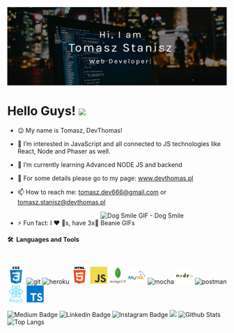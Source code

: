 <img src="https://github.com/Fremen1990/Fremen1990/blob/main/main/header.PNG" alt="DevThomas header" style="max-width: 100%;">

# Hello Guys! <img src="https://raw.githubusercontent.com/MartinHeinz/MartinHeinz/master/wave.gif" width="30px">

- 😉 My name is Tomasz, DevThomas!

- 👀 I’m interested in JavaScript and all connected to JS technologies like React, Node and Phaser as well.

- 🌱 I’m currently learning Advanced NODE JS and backend

- 🔨 For some details please go to my page: www.devthomas.pl

- 📫 How to reach me: tomasz.dev666@gmail.com or tomasz.stanisz@devthomas.pl

 <!--------------  DOG GIF ----------------->

- ⚡ Fun fact: I ❤️ 🐶s, have 3x🐺 <img src="https://c.tenor.com/Llg7JPMnyaUAAAAC/dog-smile.gif" width="200" height="150px" alt="Dog Smile GIF - Dog Smile Beanie GIFs" style="max-width: 200px;">

<!--------------  LANGUAGES AND TOOL ----------------->

<summary><b><g-emoji class="g-emoji" alias="hammer_and_wrench" fallback-src="https://github.githubassets.com/images/icons/emoji/unicode/1f6e0.png">🛠️</g-emoji>&nbsp;&nbsp;Languages&nbsp;and&nbsp;Tools</b></summary>

<br>

<br>

<p align="left" dir="auto">

<img src="https://raw.githubusercontent.com/devicons/devicon/master/icons/css3/css3-original-wordmark.svg" alt="css3" width="40" height="40" style="max-width: 100%;">

<img src="https://camo.githubusercontent.com/fbfcb9e3dc648adc93bef37c718db16c52f617ad055a26de6dc3c21865c3321d/68747470733a2f2f7777772e766563746f726c6f676f2e7a6f6e652f6c6f676f732f6769742d73636d2f6769742d73636d2d69636f6e2e737667" alt="git" width="40" height="40" data-canonical-src="https://www.vectorlogo.zone/logos/git-scm/git-scm-icon.svg" style="max-width: 100%;">

<img src="https://camo.githubusercontent.com/df12cb598044a3f38efc1f45e3580558c324cf8789b79487125044eeebcc4dee/68747470733a2f2f7777772e766563746f726c6f676f2e7a6f6e652f6c6f676f732f6865726f6b752f6865726f6b752d69636f6e2e737667" alt="heroku" width="40" height="40" data-canonical-src="https://www.vectorlogo.zone/logos/heroku/heroku-icon.svg" style="max-width: 100%;">

<img src="https://raw.githubusercontent.com/devicons/devicon/master/icons/html5/html5-original-wordmark.svg" alt="html5" width="40" height="40" style="max-width: 100%;">

<img src="https://raw.githubusercontent.com/devicons/devicon/master/icons/javascript/javascript-original.svg" alt="javascript" width="40" height="40" style="max-width: 100%;">

<img src="https://raw.githubusercontent.com/devicons/devicon/master/icons/mongodb/mongodb-original-wordmark.svg" alt="mongodb" width="40" height="40" style="max-width: 100%;">

<img src="https://raw.githubusercontent.com/devicons/devicon/master/icons/mysql/mysql-original-wordmark.svg" alt="mysql" width="40" height="40" style="max-width: 100%;">

<img src="https://camo.githubusercontent.com/4253eb6921d60a216772940978dea3a0cf2113f2f29b5545720d3b5b6960e467/68747470733a2f2f7777772e766563746f726c6f676f2e7a6f6e652f6c6f676f732f6d6f6368616a732f6d6f6368616a732d69636f6e2e737667" alt="mocha" width="40" height="40" data-canonical-src="https://www.vectorlogo.zone/logos/mochajs/mochajs-icon.svg" style="max-width: 100%;">

<img src="https://raw.githubusercontent.com/devicons/devicon/master/icons/nodejs/nodejs-original-wordmark.svg" alt="nodejs" width="40" height="40" style="max-width: 100%;">

<img src="https://camo.githubusercontent.com/93b32389bf746009ca2370de7fe06c3b5146f4c99d99df65994f9ced0ba41685/68747470733a2f2f7777772e766563746f726c6f676f2e7a6f6e652f6c6f676f732f676574706f73746d616e2f676574706f73746d616e2d69636f6e2e737667" alt="postman" width="40" height="40" data-canonical-src="https://www.vectorlogo.zone/logos/getpostman/getpostman-icon.svg" style="max-width: 100%;">

<img src="https://raw.githubusercontent.com/devicons/devicon/master/icons/react/react-original-wordmark.svg" alt="react" width="40" height="40" style="max-width: 100%;">

<img src="https://raw.githubusercontent.com/devicons/devicon/master/icons/typescript/typescript-original.svg" alt="typescript" width="40" height="40" style="max-width: 100%;">

</p>

<!-- -------------------  CONTACT badges --------------------------- -->

<p dir="autp>

<!-- GMAIL  -->
<img src="https://camo.githubusercontent.com/3e95855e76da4c677487a7ab75f66c1200d1ac8a216399095c5ba79323d735d5/68747470733a2f2f696d672e736869656c64732e696f2f62616467652f2d6b616e6e613635303140676d61696c2e636f6d2d6331343433383f7374796c653d666c61742d737175617265266c6f676f3d476d61696c266c6f676f436f6c6f723d7768697465266c696e6b3d6d61696c746f3a6b616e6e613635303140676d61696c2e636f6d" alt="Gmail Badge" data-canonical-src="https://img.shields.io/badge/-kanna6501@gmail.com-c14438?style=flat-square&amp;logo=Gmail&amp;logoColor=white&amp;link=mailto:thomas.dev666@gmail.com" style="max-width: 100%;">

<!-- EMAIL -->
<img src="https://camo.githubusercontent.com/d36fc2af693188c10c058653f781de137a5991c415a57bf129a4015157cecede/68747470733a2f2f696d672e736869656c64732e696f2f62616467652f2d4061656d6d6164692d3033613537613f7374796c653d666c61742d737175617265266c6162656c436f6c6f723d303030303030266c6f676f3d4d656469756d266c696e6b3d68747470733a2f2f6d656469756d2e636f6d2f4061656d6d6164692f" alt="Medium Badge" data-canonical-src="https://img.shields.io/badge/-@aemmadi-03a57a?style=flat-square&amp;labelColor=000000&amp;logo=Medium&amp;link=https://devtyhomas.pl" style="max-width: 100%;">

<!--  LINKEDIN -->
<img src="https://camo.githubusercontent.com/1204decb3ec6e14e461f7738519cfd00508f88d25133692c28fb10ffd612e807/68747470733a2f2f696d672e736869656c64732e696f2f62616467652f2d616e6972756468656d6d6164692d626c75653f7374796c653d666c61742d737175617265266c6f676f3d4c696e6b6564696e266c6f676f436f6c6f723d7768697465266c696e6b3d68747470733a2f2f7777772e6c696e6b6564696e2e636f6d2f696e2f616e6972756468656d6d6164692f" alt="Linkedin Badge" data-canonical-src="https://img.shields.io/badge/-anirudhemmadi-blue?style=flat-square&amp;logo=Linkedin&amp;logoColor=white&amp;link=https://www.linkedin.com/in/tomasz-stanisz-85818683/" style="max-width: 100%;">

<!-- INSTAGRAM -->
<img src="https://camo.githubusercontent.com/d84c87b1b4e92d8daf81826883a75898c76662b5f7225a0994460248ec108021/68747470733a2f2f696d672e736869656c64732e696f2f62616467652f2d6b616e6e61363530312d707572706c653f7374796c653d666c61742d737175617265266c6f676f3d696e7374616772616d266c6f676f436f6c6f723d7768697465266c696e6b3d68747470733a2f2f696e7374616772616d2e636f6d2f6b616e6e61363530312f" alt="Instagram Badge" data-canonical-src="https://img.shields.io/badge/-kanna6501-purple?style=flat-square&amp;logo=instagram&amp;logoColor=white&amp;link=https://www.instagram.com/fremen1990/" style="max-width: 100%;">

<img src="https://wakatime.com/share/@6aba690e-50f2-4ea4-84a6-3b2326a187cb/bcf3508d-c903-4cf3-93b4-c999d0b5c30c.svg"/>

<img src="https://camo.githubusercontent.com/9b69ec837bfae5bc36a6c54c36be2b9a52c8ad959af71e1b26832ca1adb4567e/68747470733a2f2f6769746875622d726561646d652d73746174732e76657263656c2e6170702f6170693f757365726e616d653d61656d6d61646926636f756e745f707269766174653d747275652673686f775f69636f6e733d7472756526696e636c7564655f616c6c5f636f6d6d6974733d74727565" alt="Github Stats" data-canonical-src="https://github-readme-stats.vercel.app/api?username=aemmadi&amp;count_private=true&amp;show_icons=true&amp;include_all_commits=true" style="max-width: 100%;">

<img src="https://camo.githubusercontent.com/115260e7df0fdeadfc7c745a3af4d43145d81473908055eb470614acda37c323/68747470733a2f2f6769746875622d726561646d652d73746174732e76657263656c2e6170702f6170692f746f702d6c616e67732f3f757365726e616d653d61656d6d61646926686964653d546558266c61796f75743d636f6d70616374" alt="Top Langs" data-canonical-src="https://github-readme-stats.vercel.app/api/top-langs/?username=aemmadi&amp;hide=TeX&amp;layout=compact" style="max-width: 100%;">

</p>
<!-- <figure><embed src="https://wakatime.com/share/@6aba690e-50f2-4ea4-84a6-3b2326a187cb/bcf3508d-c903-4cf3-93b4-c999d0b5c30c.svg"></embed></figure> -->

<!---
Fremen1990/Fremen1990 is a ✨ special ✨ repository because its `README.md` (this file) appears on your GitHub profile.
You can click the Preview link to take a look at your changes.
--->
